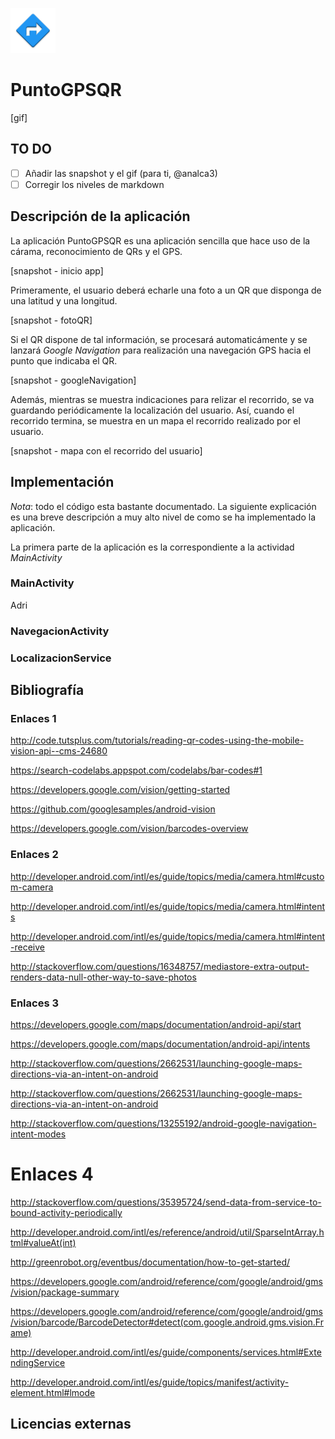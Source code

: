 ![PuntoGPSQR](app/src/main/res/mipmap-hdpi/ic_launcher.png)

# PuntoGPSQR

[gif]

## TO DO

* [ ] Añadir las snapshot y el gif (para ti, @analca3)
* [ ] Corregir los niveles de markdown

## Descripción de la aplicación

La aplicación PuntoGPSQR es una aplicación sencilla que hace uso de la cárama, reconocimiento de QRs y el GPS.

[snapshot - inicio app]

Primeramente, el usuario deberá echarle una foto a un QR que disponga de una latitud y una longitud.

[snapshot - fotoQR]

Si el QR dispone de tal información, se procesará automaticámente y se lanzará *Google Navigation* para realización una navegación GPS hacia el punto que indicaba el QR.

[snapshot - googleNavigation]

Además, mientras se muestra indicaciones para relizar el recorrido, se va guardando periódicamente la localización del usuario. Así, cuando el recorrido termina, se muestra en un mapa el recorrido realizado por el usuario.

[snapshot - mapa con el recorrido del usuario]


## Implementación

*Nota*: todo el código esta bastante documentado. La siguiente explicación es una breve descripción a muy alto nivel de como se ha implementado la aplicación.


La primera parte de la aplicación es la correspondiente a la actividad *MainActivity*

### MainActivity

Adri

### NavegacionActivity

### LocalizacionService


## Bibliografía


### Enlaces 1

http://code.tutsplus.com/tutorials/reading-qr-codes-using-the-mobile-vision-api--cms-24680

https://search-codelabs.appspot.com/codelabs/bar-codes#1

https://developers.google.com/vision/getting-started

https://github.com/googlesamples/android-vision

https://developers.google.com/vision/barcodes-overview

### Enlaces 2

http://developer.android.com/intl/es/guide/topics/media/camera.html#custom-camera

http://developer.android.com/intl/es/guide/topics/media/camera.html#intents

http://developer.android.com/intl/es/guide/topics/media/camera.html#intent-receive

http://stackoverflow.com/questions/16348757/mediastore-extra-output-renders-data-null-other-way-to-save-photos

### Enlaces 3

https://developers.google.com/maps/documentation/android-api/start

https://developers.google.com/maps/documentation/android-api/intents

http://stackoverflow.com/questions/2662531/launching-google-maps-directions-via-an-intent-on-android

http://stackoverflow.com/questions/2662531/launching-google-maps-directions-via-an-intent-on-android

http://stackoverflow.com/questions/13255192/android-google-navigation-intent-modes


# Enlaces 4

http://stackoverflow.com/questions/35395724/send-data-from-service-to-bound-activity-periodically

http://developer.android.com/intl/es/reference/android/util/SparseIntArray.html#valueAt(int)

http://greenrobot.org/eventbus/documentation/how-to-get-started/

https://developers.google.com/android/reference/com/google/android/gms/vision/package-summary

https://developers.google.com/android/reference/com/google/android/gms/vision/barcode/BarcodeDetector#detect(com.google.android.gms.vision.Frame)

http://developer.android.com/intl/es/guide/components/services.html#ExtendingService

http://developer.android.com/intl/es/guide/topics/manifest/activity-element.html#lmode

## Licencias externas
